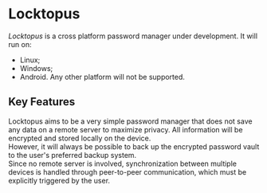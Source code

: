 
# Locktopus

_Locktopus_ is a cross platform password manager under development. It will run on:
- Linux;
- Windows; 
- Android.
Any other platform will not be supported.

## Key Features 

Locktopus aims to be a very simple password manager that does not save any data on a remote server to maximize privacy. All information will be encrypted and stored locally on the device.  
However, it will always be possible to back up the encrypted password vault to the user's preferred backup system.  
Since no remote server is involved, synchronization between multiple devices is handled through peer-to-peer communication, which must be explicitly triggered by the user.
